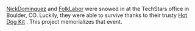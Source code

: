 


[NickDominguez](https://github.com/nickdominguez) and [FolkLabor](https://github.com/folklabor) were snowed in at the TechStars office in Boulder, CO.
Luckily, they were able to survive thanks to their trusty [Hot Dog Kit](http://www.hotdogkit.com) . This project memorializes that event.
